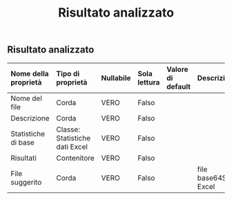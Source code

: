 ﻿---
title: Risultato analizzato
second_title: Aspose.Cells Cloud Documen
type: docs
url: /it/specification/model/analyzedresult/
description: "Aspose.Cells Specifica del modello cloud: risultato analizzato. Gestisci facilmente Excel e altri fogli di calcolo con funzionalità come apertura, generazione, modifica, divisione, unione, confronto e conversione"
weight: 50
---
## **Risultato analizzato**

 

| Nome della proprietà| Tipo di proprietà| Nullabile| Sola lettura| Valore di default| Descrizione|
|:- |:- |:- |:- |:- |:- |
| Nome del file| Corda| VERO| Falso|||
| Descrizione| Corda| VERO| Falso|||
| Statistiche di base| Classe: Statistiche dati Excel| VERO| Falso|||
| Risultati| Contenitore| VERO| Falso|||
| File suggerito| Corda| VERO| Falso|| file base64String Excel|

